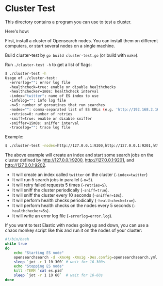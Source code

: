 # Cluster Test

This directory contains a program you can use to test a cluster.

Here's how:

First, install a cluster of Opensearch nodes. You can install them on
different computers, or start several nodes on a single machine.

Build cluster-test by `go build cluster-test.go` (or build with `make`).

Run `./cluster-test -h` to get a list of flags:

```sh
$ ./cluster-test -h
Usage of ./cluster-test:
  -errorlog="": error log file
  -healthcheck=true: enable or disable healthchecks
  -healthchecker=1m0s: healthcheck interval
  -index="twitter": name of ES index to use
  -infolog="": info log file
  -n=5: number of goroutines that run searches
  -nodes="": comma-separated list of ES URLs (e.g. 'http://192.168.2.10:9200,http://192.168.2.11:9200')
  -retries=0: number of retries
  -sniff=true: enable or disable sniffer
  -sniffer=15m0s: sniffer interval
  -tracelog="": trace log file
```

Example:

```sh
$ ./cluster-test -nodes=http://127.0.0.1:9200,http://127.0.0.1:9201,http://127.0.0.1:9202 -n=5 -index=twitter -retries=5 -sniff=true -sniffer=10s -healthcheck=true -healthchecker=5s -errorlog=error.log
```

The above example will create an index and start some search jobs on the
cluster defined by http://127.0.0.1:9200, http://127.0.0.1:9201,
and http://127.0.0.1:9202.

* It will create an index called `twitter` on the cluster (`-index=twitter`)
* It will run 5 search jobs in parallel (`-n=5`).
* It will retry failed requests 5 times (`-retries=5`).
* It will sniff the cluster periodically (`-sniff=true`).
* It will sniff the cluster every 10 seconds (`-sniffer=10s`).
* It will perform health checks periodically (`-healthcheck=true`).
* It will perform health checks on the nodes every 5 seconds (`-healthchecker=5s`).
* It will write an error log file (`-errorlog=error.log`).

If you want to test Elastic with nodes going up and down, you can use a
chaos monkey script like this and run it on the nodes of your cluster:

```sh
#!/bin/bash
while true
do
	echo "Starting ES node"
	opensearchsearch -d -Xmx4g -Xms1g -Des.config=opensearchsearch.yml -p es.pid
	sleep `jot -r 1 10 300` # wait for 10-300s
	echo "Stopping ES node"
	kill -TERM `cat es.pid`
	sleep `jot -r 1 10 60`  # wait for 10-60s
done
```
